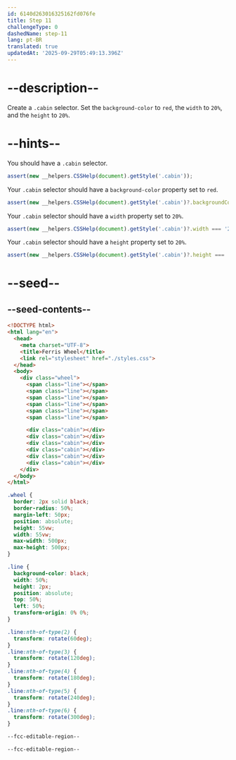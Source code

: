 ```yaml
---
id: 6140d263016325162fd076fe
title: Step 11
challengeType: 0
dashedName: step-11
lang: pt-BR
translated: true
updatedAt: '2025-09-29T05:49:13.396Z'
---
```


# --description--

Create a `.cabin` selector. Set the `background-color` to `red`, the `width` to `20%`, and the `height` to `20%`.

# --hints--

You should have a `.cabin` selector.

```js
assert(new __helpers.CSSHelp(document).getStyle('.cabin'));
```

Your `.cabin` selector should have a `background-color` property set to `red`.

```js
assert(new __helpers.CSSHelp(document).getStyle('.cabin')?.backgroundColor === 'red');
```

Your `.cabin` selector should have a `width` property set to `20%`.

```js
assert(new __helpers.CSSHelp(document).getStyle('.cabin')?.width === '20%');
```

Your `.cabin` selector should have a `height` property set to `20%`.

```js
assert(new __helpers.CSSHelp(document).getStyle('.cabin')?.height === '20%');
```

# --seed--

## --seed-contents--

```html
<!DOCTYPE html>
<html lang="en">
  <head>
    <meta charset="UTF-8">
    <title>Ferris Wheel</title>
    <link rel="stylesheet" href="./styles.css">
  </head>
  <body>
    <div class="wheel">
      <span class="line"></span>
      <span class="line"></span>
      <span class="line"></span>
      <span class="line"></span>
      <span class="line"></span>
      <span class="line"></span>

      <div class="cabin"></div>
      <div class="cabin"></div>
      <div class="cabin"></div>
      <div class="cabin"></div>
      <div class="cabin"></div>
      <div class="cabin"></div>
    </div>
  </body>
</html>
```

```css
.wheel {
  border: 2px solid black;
  border-radius: 50%;
  margin-left: 50px;
  position: absolute;
  height: 55vw;
  width: 55vw;
  max-width: 500px;
  max-height: 500px;
}

.line {
  background-color: black;
  width: 50%;
  height: 2px;
  position: absolute;
  top: 50%;
  left: 50%;
  transform-origin: 0% 0%;
}

.line:nth-of-type(2) {
  transform: rotate(60deg);
}
.line:nth-of-type(3) {
  transform: rotate(120deg);
}
.line:nth-of-type(4) {
  transform: rotate(180deg);
}
.line:nth-of-type(5) {
  transform: rotate(240deg);
}
.line:nth-of-type(6) {
  transform: rotate(300deg);
}

--fcc-editable-region--

--fcc-editable-region--
```
